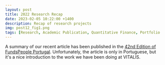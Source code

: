 ```yaml
---
layout: post
title: 2022 Research Recap 
date: 2023-02-05 10:22:00 +1400
description: Recap of research projects 
img: post12_fig1.png
tags: [Research, Academic Publication, Quantitative Finance, Portfolio Management, Behavioral Science, Actuarial Science, Pensions]
---
```



A summary of our recent article has been published in the [42nd Edition of FundsPeople Portugal](https://fundspeople.com/pt/revista/revista-fundspeople-42-os-fundos-com-rating-fundspeople-2022/?utm_source=linkedin&utm_medium=social&utm_campaign=&utm_term=&utm_content=). Unfortunately, the article is only in Portuguese, but it's a nice introduction to the work we have been doing at VITALIS. 
